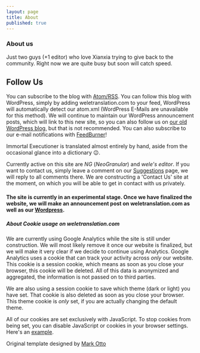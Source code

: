 ```yaml
---
layout: page
title: About
published: true
---
```



### About us

Just two guys (+1 editor) who love Xianxia trying to give back to the community. Right now we are quite busy but soon will catch speed.

## Follow Us
You can subscribe to the blog with [Atom/RSS](http://weletranslation.com/atom.xml). You can follow this blog with WordPress, simply by adding weletranslation.com to your feed, WordPress will automatically detect our atom.xml (WordPress E-Mails are unavailable for this method). We will continue to maintain our WordPress announcement posts, which will link to this new site, so you can also follow us on [our old WordPress blog](https://weletranslation.wordpress.com), but that is not recommended. You can also subscribe to our e-mail notifications with [FeedBurner](https://feedburner.google.com/fb/a/mailverify?uri=Weletranslations/main&amp;loc=en_US)!

Immortal Executioner is translated almost entirely by hand, aside from the occasional glance into a dictionary 😉.

Currently active on this site are *NG* (*NeoGranular*) and *wele's editor*. If you want to contact us, simply leave a comment on our [Suggestions](http://weletranslation.com/suggestions.html) page, we will reply to all comments there. We are constructing a 'Contact Us' site at the moment, on which you will be able to get in contact with us privately.

#### The site is currently in an experimental stage. Once we have finalized the website, we will make an announcement post on weletranslation.com as well as our [Wordpress](http://weletranslation.wordpress.com).

##### About Cookie usage on weletranslation.com

We are currently using Google Analytics while the site is still under construction. We will most likely remove it once our website is finalized, but we will make it very clear if we decide to continue using Analytics. Google Analytics uses a cookie that can track your activity across *only* our website. This cookie is a session cookie, which means as soon as you close your browser, this cookie will be deleted. All of this data is anonymized and aggregated, the information is not passed on to third parties.

We are also using a session cookie to save which theme (dark or light) you have set. That cookie is also deleted as soon as you close your browser. This theme cookie is *only* set, if you are actually changing the default theme.

All of our cookies are set exclusively with JavaScript. To stop cookies from being set, you can disable JavaScript or cookies in your browser settings. Here's an [example](http://www.howtogeek.com/63721/how-to-block-all-cookies-except-for-sites-you-use/).



Original template designed by [Mark Otto](https://github.com/poole/lanyon)
